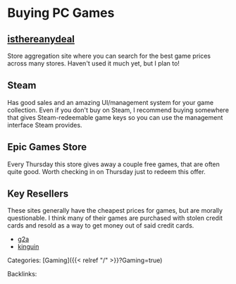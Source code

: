# Buying PC Games

## [isthereanydeal](https://isthereanydeal.com/)

Store aggregation site where you can search for the best game prices across
many stores.  Haven't used it much yet, but I plan to!

## Steam

Has good sales and an amazing UI/management system for your game collection.
Even if you don't buy on Steam, I recommend buying somewhere that gives
Steam-redeemable game keys so you can use the management interface Steam
provides.

## Epic Games Store

Every Thursday this store gives away a couple free games, that are often quite
good.  Worth checking in on Thursday just to redeem this offer.

## Key Resellers

These sites generally have the cheapest prices for games, but are morally
questionable. I think many of their games are purchased with stolen credit
cards and resold as a way to get money out of said credit cards.

 - [g2a](https://www.g2a.com/)
 - [kinguin](https://www.kinguin.net/)










Categories: [Gaming]({{< relref "/" >}}?Gaming=true)

Backlinks: 